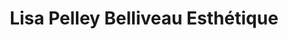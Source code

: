 ---
title: "Lisa Pelley Belliveau Esthétique"
url: /saint-lazare/lisa-pelley-belliveau-esthetique/
shop: Kosmetik
---